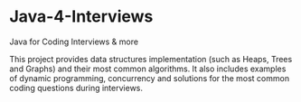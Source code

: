 Java-4-Interviews
=================

Java for Coding Interviews &amp; more

This project provides data structures implementation (such as Heaps, Trees and Graphs) and their most common algorithms. It also includes examples of dynamic programming, concurrency and solutions for the most common coding questions during interviews.
